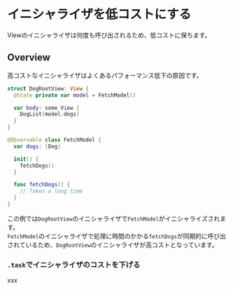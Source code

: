 # イニシャライザを低コストにする
Viewのイニシャライザは何度も呼び出されるため、低コストに保ちます。

## Overview
高コストなイニシャライザはよくあるパフォーマンス低下の原因です。

```swift
struct DogRootView: View {
  @State private var model = FetchModel()

  var body: some View {
    DogList(model.dogs)
  }
}

@Observable class FetchModel {
  var dogs: [Dog]

  init() {
    fetchDogs()
  }

  func fetchDogs() {
    // Takes a long time
  }
}
```

この例では`DogRootView`のイニシャライザで`FetchModel`がイニシャライズされます。  
`FetchModel`のイニシャライザで処理に時間のかかる`fetchDogs`が同期的に呼び出されているため、`DogRootView`のイニシャライザが高コストとなっています。

### `.task`でイニシャライザのコストを下げる
xxx
